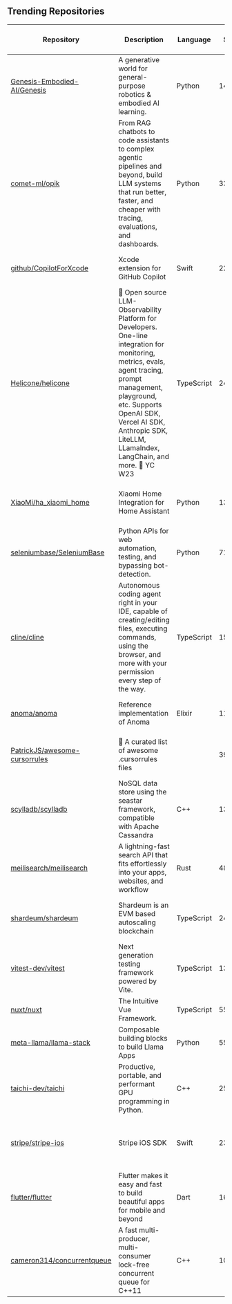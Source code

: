 ## Trending Repositories

| Repository | Description | Language | Stars | Forks | Built By | Current Period Stars |
|------------|-------------|----------|-------|-------|----------|---------------------|
| [Genesis-Embodied-AI/Genesis](https://github.com/Genesis-Embodied-AI/Genesis) | A generative world for general-purpose robotics & embodied AI learning. | Python | 14962 | 985 | [zhouxian](https://github.com/zhouxian), [YilingQiao](https://github.com/YilingQiao), [zhenjia-xu](https://github.com/zhenjia-xu), [Genesis-Embodied-AI](https://github.com/Genesis-Embodied-AI), [RobRoyce](https://github.com/RobRoyce) | 7179 |
| [comet-ml/opik](https://github.com/comet-ml/opik) | From RAG chatbots to code assistants to complex agentic pipelines and beyond, build LLM systems that run better, faster, and cheaper with tracing, evaluations, and dashboards. | Python | 3328 | 192 | [alexkuzmik](https://github.com/alexkuzmik), [andriidudar](https://github.com/andriidudar), [jverre](https://github.com/jverre), [thiagohora](https://github.com/thiagohora), [Lothiraldan](https://github.com/Lothiraldan) | 261 |
| [github/CopilotForXcode](https://github.com/github/CopilotForXcode) | Xcode extension for GitHub Copilot | Swift | 2226 | 69 | [actions-user](https://github.com/actions-user), [devm33](https://github.com/devm33), [eliperkins](https://github.com/eliperkins), [justb0b](https://github.com/justb0b) | 40 |
| [Helicone/helicone](https://github.com/Helicone/helicone) | 🧊 Open source LLM-Observability Platform for Developers. One-line integration for monitoring, metrics, evals, agent tracing, prompt management, playground, etc. Supports OpenAI SDK, Vercel AI SDK, Anthropic SDK, LiteLLM, LLamaIndex, LangChain, and more. 🍓 YC W23 | TypeScript | 2434 | 269 | [chitalian](https://github.com/chitalian), [ScottMktn](https://github.com/ScottMktn), [colegottdank](https://github.com/colegottdank), [maamalama](https://github.com/maamalama), [LinaLam](https://github.com/LinaLam) | 38 |
| [XiaoMi/ha_xiaomi_home](https://github.com/XiaoMi/ha_xiaomi_home) | Xiaomi Home Integration for Home Assistant | Python | 13267 | 559 | [topsworld](https://github.com/topsworld), [SusanPhevos](https://github.com/SusanPhevos), [chemwolf6922](https://github.com/chemwolf6922), [CodeMakerLi](https://github.com/CodeMakerLi), [wheresrofl](https://github.com/wheresrofl) | 2352 |
| [seleniumbase/SeleniumBase](https://github.com/seleniumbase/SeleniumBase) | Python APIs for web automation, testing, and bypassing bot-detection. | Python | 7151 | 1049 | [mdmintz](https://github.com/mdmintz), [hiqqs](https://github.com/hiqqs), [piotrkochan](https://github.com/piotrkochan), [surevs](https://github.com/surevs), [stevemachacz](https://github.com/stevemachacz) | 405 |
| [cline/cline](https://github.com/cline/cline) | Autonomous coding agent right in your IDE, capable of creating/editing files, executing commands, using the browser, and more with your permission every step of the way. | TypeScript | 15508 | 1261 | [saoudrizwan](https://github.com/saoudrizwan), [mdp](https://github.com/mdp), [philfung](https://github.com/philfung), [mrubens](https://github.com/mrubens), [sammcj](https://github.com/sammcj) | 132 |
| [anoma/anoma](https://github.com/anoma/anoma) | Reference implementation of Anoma | Elixir | 11511 | 480 | [mariari](https://github.com/mariari), [juped](https://github.com/juped), [agureev](https://github.com/agureev), [karbyshev](https://github.com/karbyshev), [m1dnight](https://github.com/m1dnight) | 1981 |
| [PatrickJS/awesome-cursorrules](https://github.com/PatrickJS/awesome-cursorrules) | 📄 A curated list of awesome .cursorrules files |  | 3999 | 232 | [PatrickJS](https://github.com/PatrickJS), [luandro](https://github.com/luandro), [jonathandion](https://github.com/jonathandion), [mike-grant](https://github.com/mike-grant), [beilunyang](https://github.com/beilunyang) | 66 |
| [scylladb/scylladb](https://github.com/scylladb/scylladb) | NoSQL data store using the seastar framework, compatible with Apache Cassandra | C++ | 13813 | 1313 | [avikivity](https://github.com/avikivity), [tgrabiec](https://github.com/tgrabiec), [denesb](https://github.com/denesb), [xemul](https://github.com/xemul), [bhalevy](https://github.com/bhalevy) | 20 |
| [meilisearch/meilisearch](https://github.com/meilisearch/meilisearch) | A lightning-fast search API that fits effortlessly into your apps, websites, and workflow | Rust | 48213 | 1883 | [Kerollmops](https://github.com/Kerollmops), [irevoire](https://github.com/irevoire), [MarinPostma](https://github.com/MarinPostma), [dureuill](https://github.com/dureuill) | 39 |
| [shardeum/shardeum](https://github.com/shardeum/shardeum) | Shardeum is an EVM based autoscaling blockchain | TypeScript | 24479 | 470 | [afostr](https://github.com/afostr), [thantsintoe](https://github.com/thantsintoe), [jairajdev](https://github.com/jairajdev), [arhamj](https://github.com/arhamj), [Glitch18](https://github.com/Glitch18) | 706 |
| [vitest-dev/vitest](https://github.com/vitest-dev/vitest) | Next generation testing framework powered by Vite. | TypeScript | 13354 | 1212 | [sheremet-va](https://github.com/sheremet-va), [antfu](https://github.com/antfu), [AriPerkkio](https://github.com/AriPerkkio), [hi-ogawa](https://github.com/hi-ogawa) | 13 |
| [nuxt/nuxt](https://github.com/nuxt/nuxt) | The Intuitive Vue Framework. | TypeScript | 55418 | 5066 | [danielroe](https://github.com/danielroe), [pi0](https://github.com/pi0), [renovate-bot](https://github.com/renovate-bot), [antfu](https://github.com/antfu) | 14 |
| [meta-llama/llama-stack](https://github.com/meta-llama/llama-stack) | Composable building blocks to build Llama Apps | Python | 5534 | 698 | [ashwinb](https://github.com/ashwinb), [yanxi0830](https://github.com/yanxi0830), [dineshyv](https://github.com/dineshyv), [dltn](https://github.com/dltn), [russellb](https://github.com/russellb) | 65 |
| [taichi-dev/taichi](https://github.com/taichi-dev/taichi) | Productive, portable, and performant GPU programming in Python. | C++ | 25996 | 2296 | [yuanming-hu](https://github.com/yuanming-hu), [taichi-gardener](https://github.com/taichi-gardener), [ailzhang](https://github.com/ailzhang), [k-ye](https://github.com/k-ye) | 156 |
| [stripe/stripe-ios](https://github.com/stripe/stripe-ios) | Stripe iOS SDK | Swift | 2340 | 1002 | [jack-stripe](https://github.com/jack-stripe), [yuki-stripe](https://github.com/yuki-stripe), [davidme-stripe](https://github.com/davidme-stripe), [bg-stripe](https://github.com/bg-stripe), [kgaidis-stripe](https://github.com/kgaidis-stripe) | 40 |
| [flutter/flutter](https://github.com/flutter/flutter) | Flutter makes it easy and fast to build beautiful apps for mobile and beyond | Dart | 167215 | 27733 | [engine-flutter-autoroll](https://github.com/engine-flutter-autoroll), [abarth](https://github.com/abarth), [jonahwilliams](https://github.com/jonahwilliams), [Hixie](https://github.com/Hixie), [jmagman](https://github.com/jmagman) | 36 |
| [cameron314/concurrentqueue](https://github.com/cameron314/concurrentqueue) | A fast multi-producer, multi-consumer lock-free concurrent queue for C++11 | C++ | 10359 | 1710 | [cameron314](https://github.com/cameron314), [zerodefect](https://github.com/zerodefect), [kevin-verdazo](https://github.com/kevin-verdazo), [n-zer](https://github.com/n-zer), [pfeatherstone](https://github.com/pfeatherstone) | 17 |
